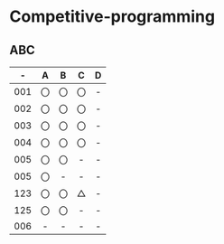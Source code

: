 # Competitive-programming

## ABC


| - | A | B | C | D |
| :-: | :-: | :-: | :-: | :-: |
| 001 | 〇 | 〇 | 〇 | - |
| 002 | 〇 | 〇 | 〇 | - |
| 003 | 〇 | 〇 | 〇 | - |
| 004 | 〇 | 〇 | 〇 | - |
| 005 | 〇 | 〇 | - | - |
| 005 | 〇 | - | - | - |
| 123 | 〇 | 〇 | △ | - |
| 125 | 〇 | 〇 | - | - |
| 006 | - | - | - | - |
